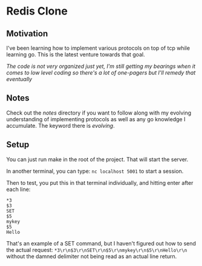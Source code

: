 # Redis Clone

## Motivation

I've been learning how to implement various protocols on top of tcp while learning go. This is the latest venture towards that goal.

*The code is not very organized just yet, I'm still getting my bearings when it comes to low level coding so there's a lot of one-pagers but I'll remedy that eventually*

## Notes

Check out the *notes* directory if you want to follow along with my evolving understanding of implementing protocols as well as any go knowledge I accumulate. The keyword there is *evolving*.

## Setup

You can just run make in the root of the project. That will start the server.

In another terminal, you can type: `nc localhost 5001` to start a session.

Then to test, you put this in that terminal individually, and hitting enter after each line:

```
*3
$3
SET
$5
mykey
$5
Hello
```

That's an example of a SET command, but I haven't figured out how to send the actual request: `*3\r\n$3\r\nSET\r\n$5\r\nmykey\r\n$5\r\nHello\r\n` without the damned delimiter not being read as an actual line return.
